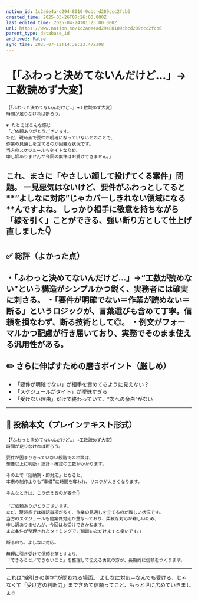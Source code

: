 ```yaml
---
notion_id: 1c2ade4a-d294-8010-9cbc-d289ccc2fcb6
created_time: 2025-03-26T07:26:00.000Z
last_edited_time: 2025-04-24T01:25:00.000Z
url: https://www.notion.so/1c2ade4ad29480109cbcd289ccc2fcb6
parent_type: database_id
archived: False
sync_time: 2025-07-12T14:38:23.472308
---
```


# 【「ふわっと決めてないんだけど…」→工数読めず大変】

```plain text
【「ふわっと決めてないんだけど…」→工数読めず大変】
時間が足りなければ断ろう。

▼ たとえばこんな感じ
「ご依頼ありがとうございます。
ただ、現時点で要件が明確になっていないとのことで、
作業の見通しを立てるのが困難な状況です。
当方のスケジュールもタイトなため、
申し訳ありませんが今回の案件はお受けできません。」

```
これ、まさに「やさしい顔して投げてくる案件」問題。
一見悪気はないけど、要件がふわっとしてると**“よしなに対応”じゃカバーしきれない領域になる**んですよね。
しっかり相手に敬意を持ちながら「線を引く」ことができる、強い断り方として仕上げ直しました👇
---
## ✅ 総評（よかった点）
・「ふわっと決めてないんだけど…」→“工数が読めない”という構造がシンプルかつ鋭く、実務者には確実に刺さる。
・「要件が明確でない＝作業が読めない＝断る」というロジックが、言葉選びも含めて丁寧。信頼を損なわず、断る技術として◎。
・例文がフォーマルかつ配慮が行き届いており、実務でそのまま使える汎用性がある。
---
## ✏️ さらに伸ばすための磨きポイント（厳しめ）
- 「要件が明確でない」が相手を責めてるように見えない？
- 「スケジュールがタイト」が曖昧すぎる
- 「受けない理由」だけで終わっていて、“次への余白”がない
---
## 📄 投稿本文（プレインテキスト形式）
```plain text
【「ふわっと決めてないんだけど…」→工数読めず大変】
時間が足りなければ断ろう。

要件が固まりきっていない段階での相談は、
想像以上に判断・設計・確認の工数がかかります。

その上で「短納期・即対応」となると、
本来の制作よりも“準備”に時間を奪われ、リスクが大きくなります。

そんなときは、こう伝えるのが安全👇

「ご依頼ありがとうございます。
ただ、現時点では確認事項が多く、作業の見通しを立てるのが難しい状況です。
当方のスケジュールも他案件対応が重なっており、柔軟な対応が難しいため、
申し訳ありませんが、今回はお受けできかねます。
また条件が整理されたタイミングでご相談いただけますと幸いです。」

断るのも、よしなに対応。

無理に引き受けて信頼を落とすより、
「できること／できないこと」を整理して伝える勇気の方が、長期的に信頼をつくります。

```
---
これは“線引きの美学”が問われる場面。
よしなに対応＝なんでも受ける、じゃなくて「受け方の判断力」まで含めて信頼ってこと、もっと世に広めていきましょ🔥
